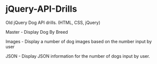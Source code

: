 # jQuery-API-Drills
Old jQuery Dog API drills. (HTML, CSS, jQuery)

Master - Display Dog By Breed

Images - Display a number of dog images based on the number input by user 

JSON - Display JSON information for the number of dogs input by user.

